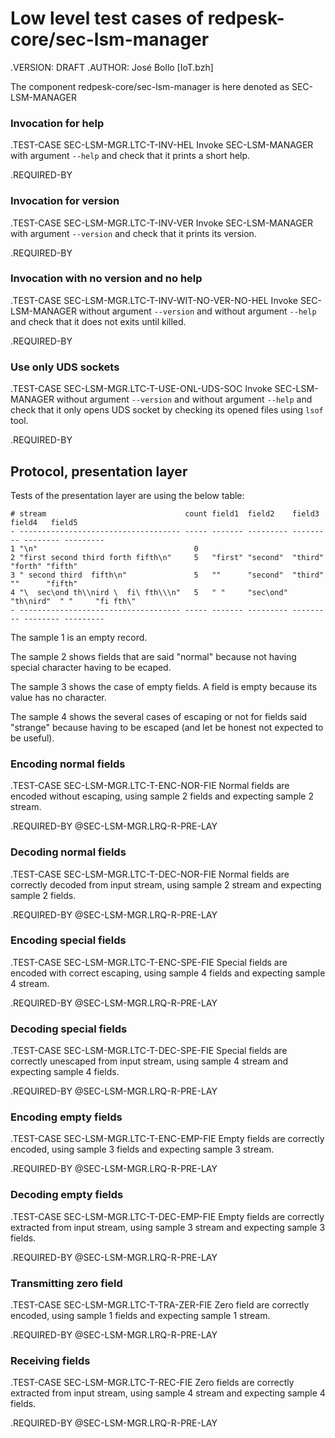 # Low level test cases of redpesk-core/sec-lsm-manager

.VERSION: DRAFT
.AUTHOR: José Bollo [IoT.bzh]

The component redpesk-core/sec-lsm-manager is here denoted as
SEC-LSM-MANAGER

### Invocation for help 

.TEST-CASE SEC-LSM-MGR.LTC-T-INV-HEL
Invoke SEC-LSM-MANAGER with argument `--help` and check that it prints a short help.

.REQUIRED-BY

### Invocation for version 

.TEST-CASE SEC-LSM-MGR.LTC-T-INV-VER
Invoke SEC-LSM-MANAGER with argument `--version` and check that it prints its version.

.REQUIRED-BY

### Invocation with no version and no help

.TEST-CASE SEC-LSM-MGR.LTC-T-INV-WIT-NO-VER-NO-HEL
Invoke SEC-LSM-MANAGER without argument `--version` and without argument `--help`
and check that it does not exits until killed.

.REQUIRED-BY

### Use only UDS sockets

.TEST-CASE SEC-LSM-MGR.LTC-T-USE-ONL-UDS-SOC
Invoke SEC-LSM-MANAGER without argument `--version` and without argument `--help`
and check that it only opens UDS socket by checking its opened files using `lsof`
tool.

.REQUIRED-BY

## Protocol, presentation layer

Tests of the presentation layer are using the below table:

    # stream                               count field1  field2    field3    field4   field5
    - ------------------------------------ ----- ------- --------- --------- -------- ---------
    1 "\n"                                   0
    2 "first second third forth fifth\n"     5   "first" "second"  "third"    "forth" "fifth"
    3 " second third  fifth\n"               5   ""      "second"  "third"    ""      "fifth"
    4 "\  sec\ond th\\nird \  fi\ fth\\\n"   5   " "     "sec\ond" "th\nird"  " "     "fi fth\"
    - ------------------------------------ ----- ------- --------- --------- -------- ---------

The sample 1 is an empty record.

The sample 2 shows fields that are said "normal" because
not having special character having to be ecaped.

The sample 3 shows the case of empty fields. A field
is empty because its value has no character.

The sample 4 shows the several cases of escaping or not
for fields said "strange" because having to be escaped
(and let be honest not expected to be useful).

### Encoding normal fields

.TEST-CASE SEC-LSM-MGR.LTC-T-ENC-NOR-FIE
Normal fields are encoded without escaping, using sample 2
fields and expecting sample 2 stream.

.REQUIRED-BY @SEC-LSM-MGR.LRQ-R-PRE-LAY

### Decoding normal fields

.TEST-CASE SEC-LSM-MGR.LTC-T-DEC-NOR-FIE
Normal fields are correctly decoded from input stream, using
sample 2 stream and expecting sample 2 fields.

.REQUIRED-BY @SEC-LSM-MGR.LRQ-R-PRE-LAY

### Encoding special fields

.TEST-CASE SEC-LSM-MGR.LTC-T-ENC-SPE-FIE
Special fields are encoded with correct escaping, using sample 4
fields and expecting sample 4 stream.

.REQUIRED-BY @SEC-LSM-MGR.LRQ-R-PRE-LAY

### Decoding special fields

.TEST-CASE SEC-LSM-MGR.LTC-T-DEC-SPE-FIE
Special fields are correctly unescaped from input stream, using
sample 4 stream and expecting sample 4 fields.

.REQUIRED-BY @SEC-LSM-MGR.LRQ-R-PRE-LAY

### Encoding empty fields

.TEST-CASE SEC-LSM-MGR.LTC-T-ENC-EMP-FIE
Empty fields are correctly encoded, using sample 3
fields and expecting sample 3 stream.

.REQUIRED-BY @SEC-LSM-MGR.LRQ-R-PRE-LAY

### Decoding empty fields

.TEST-CASE SEC-LSM-MGR.LTC-T-DEC-EMP-FIE
Empty fields are correctly extracted from input stream, using
sample 3 stream and expecting sample 3 fields.

.REQUIRED-BY @SEC-LSM-MGR.LRQ-R-PRE-LAY

### Transmitting zero field

.TEST-CASE SEC-LSM-MGR.LTC-T-TRA-ZER-FIE
Zero field are correctly encoded, using sample 1
fields and expecting sample 1 stream.

.REQUIRED-BY @SEC-LSM-MGR.LRQ-R-PRE-LAY

### Receiving fields

.TEST-CASE SEC-LSM-MGR.LTC-T-REC-FIE
Zero fields are correctly extracted from input stream, using
sample 4 stream and expecting sample 4 fields.

.REQUIRED-BY @SEC-LSM-MGR.LRQ-R-PRE-LAY

